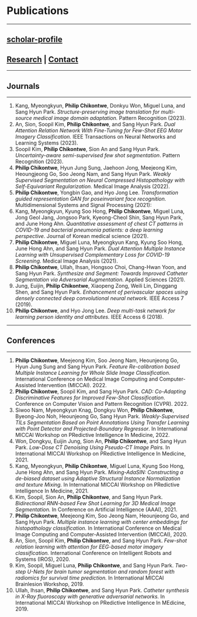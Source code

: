 # Publications
---------------------------------------------------------
[scholar-profile](https://scholar.google.com/citations?user=8jHbkMcAAAAJ&hl=en)
---------------------------------------------------------
## [Research](research.md) | [Contact](CV.md)
---------------------------------------------------------
## Journals
----------------
1. Kang, Myeongkyun, **Philip Chikontwe**, Donkyu Won, Miguel Luna, and Sang Hyun Park. *Structure-preserving image translation for multi-source medical image domain adaptation.* Pattern Recognition (2023).
2. An, Sion, Soopil Kim, **Philip Chikontwe**, and Sang Hyun Park. *Dual Attention Relation Network With Fine-Tuning for Few-Shot EEG Motor Imagery Classification.* IEEE Transactions on Neural Networks and Learning Systems (2023).
3. Soopil Kim, **Philip Chikontwe**, Sion An and Sang Hyun Park. *Uncertainty-aware semi-supervised few shot segmentation*. Pattern Recognition (2023).
4. **Philip Chikontwe**, Hyun Jung Sung, Jaehoon Jong, Meejeong Kim, Heoungjeong Go, Soo Jeong Nam, and Sang Hyun Park. *Weakly Supervised Segmentation on Neural Compressed Histopathology with
Self-Equivariant Regularization.* Medical Image Analysis (2022).
5. **Philip Chikontwe**, Yongbin Gao, and Hyo Jong Lee. *Transformation guided representation GAN for poseinvariant face recognition.* Multidimensional Systems and Signal Processing (2021): 
6. Kang, Myeongkyun, Kyung Soo Hong, **Philip Chikontwe**, Miguel Luna, Jong Geol Jang, Jongsoo Park, Kyeong-Cheol Shin, Sang Hyun Park, and June Hong Ahn. *Quantitative assessment of chest CT patterns in COVID-19 and bacterial pneumonia patients: a deep learning perspective.* Journal of Korean medical science (2021).
7. **Philip Chikontwe**, Miguel Luna, Myeongkyun Kang, Kyung Soo Hong, June Hong Ahn, and Sang Hyun Park. *Dual Attention Multiple Instance Learning with Unsupervised Complementary Loss for COVID-19
Screening.* Medical Image Analysis (2021).
8. **Philip Chikontwe**, Ullah, Ihsan, Hongsoo Choi, Chang-Hwan Yoon, and Sang Hyun Park. *Synthesize and Segment: Towards Improved Catheter Segmentation via Adversarial Augmentation.* Applied Sciences (2021).
9. Jung, Euijin, **Philip Chikontwe**, Xiaopeng Zong, Weili Lin, Dinggang Shen, and Sang Hyun Park. *Enhancement of perivascular spaces using densely connected deep convolutional neural network.* IEEE
Access 7 (2019).
10. **Philip Chikontwe**, and Hyo Jong Lee. *Deep multi-task network for learning person identity and attributes.* IEEE Access 6 (2018).


----------------
## Conferences
----------------
1. **Philip Chikontwe**, Meejeong Kim, Soo Jeong Nam, Heounjeong Go, Hyun Jung Sung and Sang Hyun Park. *Feature Re-calibration based Multiple Instance Learning for Whole Slide Image Classification*.
International Conference on Medical Image Computing and Computer-Assisted Intervention (MICCAI). 2022.
2. **Philip Chikontwe**, Soopil Kim, and Sang Hyun Park. *CAD: Co-Adapting Discriminative Features for Improved Few-Shot Classification*. Conference on Computer Vision and Pattern Recognition
(CVPR). 2022.
3. Siwoo Nam, Myeongkyun Knag, Dongkyu Won, **Philip Chikontwe**, Byeong-Joo Noh, Heounjeong Go, Sang Hyun Park. *Weakly-Supervised TILs Segmentation Based on Point Annotations Using Transfer Learning with Point Detector and Projected-Boundary Regressor*. In International MICCAI Workshop on PRedictive Intelligence In Medicine, 2022.
4. Won, Dongkyu, Euijin Jung, Sion An, **Philip Chikontwe**, and Sang Hyun Park. *Low-Dose CT Denoising Using Pseudo-CT Image Pairs.* In International MICCAI Workshop on PRedictive Intelligence In Medicine, 2021.
5. Kang, Myeongkyun, **Philip Chikontwe**, Miguel Luna, Kyung Soo Hong, June Hong Ahn, and Sang Hyun Park. *Mixing-AdaSIN: Constructing a de-biased dataset using Adaptive Structural Instance Normalization and texture Mixing.* In International MICCAI Workshop on PRedictive Intelligence In Medicine, 2021.
6. Kim, Soopil, Sion An, **Philip Chikontwe**, and Sang Hyun Park. *Bidirectional RNN-based Few Shot Learning for 3D Medical Image Segmentation.* In Conference on Artificial
Intelligence (AAAI), 2021.
7. **Philip Chikontwe**, Meejeong Kim, Soo Jeong Nam, Heounjeong Go, and Sang Hyun Park. *Multiple instance learning with center embeddings for histopathology classification.* In International Conference on Medical Image Computing and Computer-Assisted Intervention (MICCAI), 2020.
8. An, Sion, Soopil Kim, **Philip Chikontwe**, and Sang Hyun Park. *Few-shot relation learning with attention for EEG-based motor imagery classification.* International Conference on Intelligent
Robots and Systems (IROS), 2020.
9. Kim, Soopil, Miguel Luna, **Philip Chikontwe**, and Sang Hyun Park. *Two-step U-Nets for brain tumor segmentation and random forest with radiomics for survival time prediction.* In International MICCAI Brainlesion Workshop, 2019.
10. Ullah, Ihsan, **Philip Chikontwe**, and Sang Hyun Park. *Catheter synthesis in X-Ray fluoroscopy with generative adversarial networks.* In International MICCAI Workshop on PRedictive Intelligence In MEdicine, 2019.
